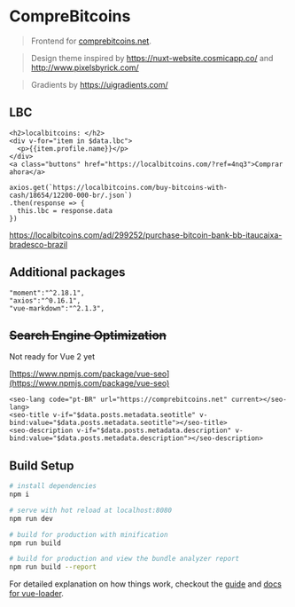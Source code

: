 # CompreBitcoins

> Frontend for [comprebitcoins.net](https://comprebitcoins.net).

> Design theme inspired by https://nuxt-website.cosmicapp.co/ and http://www.pixelsbyrick.com/

> Gradients by https://uigradients.com/

## LBC

```
<h2>localbitcoins: </h2>
<div v-for="item in $data.lbc">
  <p>{{item.profile.name}}</p>
</div>
<a class="buttons" href="https://localbitcoins.com/?ref=4nq3">Comprar ahora</a>
```

```
axios.get(`https://localbitcoins.com/buy-bitcoins-with-cash/18654/12200-000-br/.json`)
.then(response => {
  this.lbc = response.data
})
```


https://localbitcoins.com/ad/299252/purchase-bitcoin-bank-bb-itaucaixa-bradesco-brazil


## Additional packages

```
"moment":"^2.18.1",
"axios":"^0.16.1",
"vue-markdown":"^2.1.3",
```

## ~~Search Engine Optimization~~

Not ready for Vue 2 yet

[https://www.npmjs.com/package/vue-seo](https://www.npmjs.com/package/vue-seo)

```
<seo-lang code="pt-BR" url="https://comprebitcoins.net" current></seo-lang>
<seo-title v-if="$data.posts.metadata.seotitle" v-bind:value="$data.posts.metadata.seotitle"></seo-title>
<seo-description v-if="$data.posts.metadata.description" v-bind:value="$data.posts.metadata.description"></seo-description>
```

## Build Setup

``` bash
# install dependencies
npm i

# serve with hot reload at localhost:8080
npm run dev

# build for production with minification
npm run build

# build for production and view the bundle analyzer report
npm run build --report
```

For detailed explanation on how things work, checkout the [guide](http://vuejs-templates.github.io/webpack/) and [docs for vue-loader](http://vuejs.github.io/vue-loader).
